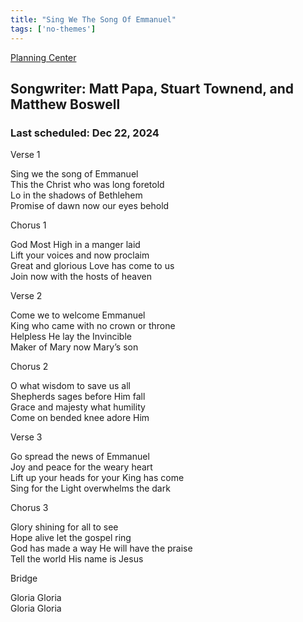 ```yaml
---
title: "Sing We The Song Of Emmanuel"
tags: ['no-themes']
---
```


[Planning Center](https://services.planningcenteronline.com/songs/18429290)

## Songwriter: Matt Papa, Stuart Townend, and Matthew Boswell
### Last scheduled: Dec 22, 2024          

Verse 1  
  
Sing we the song of Emmanuel  
This the Christ who was long foretold  
Lo in the shadows of Bethlehem  
Promise of dawn now our eyes behold  
  
Chorus 1  
  
God Most High in a manger laid  
Lift your voices and now proclaim  
Great and glorious Love has come to us  
Join now with the hosts of heaven  
  
Verse 2  
  
Come we to welcome Emmanuel  
King who came with no crown or throne  
Helpless He lay the Invincible  
Maker of Mary now Mary’s son  
  
Chorus 2  
  
O what wisdom to save us all  
Shepherds sages before Him fall  
Grace and majesty what humility  
Come on bended knee adore Him  
  
Verse 3  
  
Go spread the news of Emmanuel  
Joy and peace for the weary heart  
Lift up your heads for your King has come  
Sing for the Light overwhelms the dark  
  
Chorus 3  
  
Glory shining for all to see  
Hope alive let the gospel ring  
God has made a way He will have the praise  
Tell the world His name is Jesus  
  
Bridge  
  
Gloria Gloria  
Gloria Gloria
